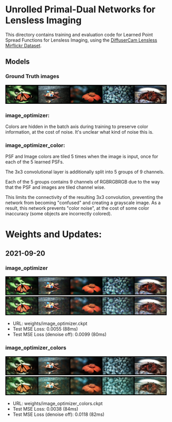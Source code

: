 # Unrolled Primal-Dual Networks for Lensless Imaging

This directory contains training and evaluation code for Learned Point Spread Functions for Lensless Imaging, using the [DiffuserCam Lensless Mirflickr Dataset](https://waller-lab.github.io/LenslessLearning/dataset.html).

## Models

### Ground Truth images
![ground truth](/samples/ground_truth.png)

### image_optimizer:

Colors are hidden in the batch axis during training to preserve color information, at the cost of noise.
It's unclear what kind of noise this is.

### image_optimizer_color:

PSF and Image colors are tiled 5 times when the image is input, once for each of the 5 learned PSFs.

The 3x3 convolutional layer is additionally split into 5 groups of 9 channels.

Each of the 5 groups contains 9 channels of RGBRGBRGB due to the way that the PSF and images are tiled channel wise.

This limits the connectivity of the resulting 3x3 convolution, preventing the network from becoming "confused" and creating a grayscale image. As a result, this network prevents "color noise", at the cost of some color inaccuracy (some objects are incorrectly colored).

# Weights and Updates:

## 2021-09-20

### image_optimizer

![denoise on](/samples/image_optimizer.png)
![denoise off](/samples/image_optimizer_noise.png)

- URL: weights/image_optimizer.ckpt
- Test MSE Loss: 0.0055 (88ms)
- Test MSE Loss (denoise off): 0.0099 (80ms)

### image_optimizer_colors

![denoise on](/samples/image_optimizer_colors.png)
![denoise off](/samples/image_optimizer_colors_noise.png)

- URL: weights/image_optimizer_colors.ckpt
- Test MSE Loss: 0.0038 (84ms)
- Test MSE Loss (denoise off): 0.0118 (82ms)
